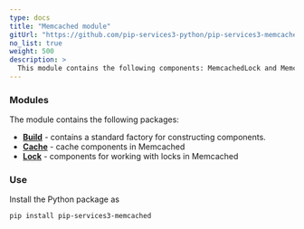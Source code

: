 ```yaml
---
type: docs
title: "Memcached module"
gitUrl: "https://github.com/pip-services3-python/pip-services3-memcached-python"
no_list: true
weight: 500
description: > 
  This module contains the following components: MemcachedLock and MemcachedCache for working with locks and cache on the Memcached server.
---
```


### Modules

The module contains the following packages:

- [**Build**](build) - contains a standard factory for constructing components.
- [**Cache**](cache) - cache components in Memcached
- [**Lock**](lock) - components for working with locks in Memcached

### Use

Install the Python package as
```bash
pip install pip-services3-memcached
```
